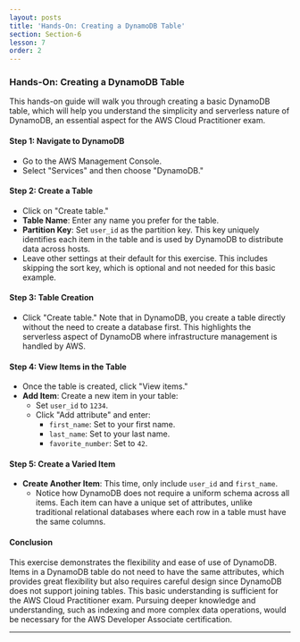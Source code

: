 ```yaml
---
layout: posts
title: 'Hands-On: Creating a DynamoDB Table'
section: Section-6
lesson: 7
order: 2
---
```


### Hands-On: Creating a DynamoDB Table

This hands-on guide will walk you through creating a basic DynamoDB table, which will help you understand the simplicity and serverless nature of DynamoDB, an essential aspect for the AWS Cloud Practitioner exam.

<!-- pagebreak -->

#### Step 1: Navigate to DynamoDB

- Go to the AWS Management Console.
- Select "Services" and then choose "DynamoDB."

<!-- pagebreak -->

#### Step 2: Create a Table

- Click on "Create table."
- **Table Name**: Enter any name you prefer for the table.
- **Partition Key**: Set `user_id` as the partition key. This key uniquely identifies each item in the table and is used by DynamoDB to distribute data across hosts.
- Leave other settings at their default for this exercise. This includes skipping the sort key, which is optional and not needed for this basic example.

<!-- pagebreak -->

#### Step 3: Table Creation

- Click "Create table." Note that in DynamoDB, you create a table directly without the need to create a database first. This highlights the serverless aspect of DynamoDB where infrastructure management is handled by AWS.

<!-- pagebreak -->

#### Step 4: View Items in the Table

- Once the table is created, click "View items."
- **Add Item**: Create a new item in your table:
  - Set `user_id` to `1234`.
  - Click "Add attribute" and enter:
    - `first_name`: Set to your first name.
    - `last_name`: Set to your last name.
    - `favorite_number`: Set to `42`.

<!-- pagebreak -->

#### Step 5: Create a Varied Item

- **Create Another Item**: This time, only include `user_id` and `first_name`.
  - Notice how DynamoDB does not require a uniform schema across all items. Each item can have a unique set of attributes, unlike traditional relational databases where each row in a table must have the same columns.

<!-- pagebreak -->

#### Conclusion

This exercise demonstrates the flexibility and ease of use of DynamoDB. Items in a DynamoDB table do not need to have the same attributes, which provides great flexibility but also requires careful design since DynamoDB does not support joining tables. This basic understanding is sufficient for the AWS Cloud Practitioner exam. Pursuing deeper knowledge and understanding, such as indexing and more complex data operations, would be necessary for the AWS Developer Associate certification.

---
